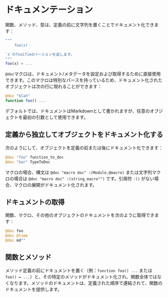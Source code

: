 # ドキュメンテーション

関数、メソッド、型は、定義の前に文字列を置くことでドキュメント化できます：

```julia
"""
    foo(x)

`x`のfooifiedバージョンを返します。
"""
foo(x) = ...
```

`@doc`マクロは、ドキュメント/メタデータを設定および取得するために直接使用できます。このマクロは特別なパースを持っているため、ドキュメント化されたオブジェクトは次の行に現れることができます：

```julia
@doc "blah"
function foo() ...
```

デフォルトでは、ドキュメントはMarkdownとして書かれますが、任意のオブジェクトを最初の引数として使用できます。

## 定義から独立してオブジェクトをドキュメント化する

次のようにして、オブジェクトを定義の前または後にドキュメント化できます：

```julia
@doc "foo" function_to_doc
@doc "bar" TypeToDoc
```

マクロの場合、構文は `@doc "macro doc" :(Module.@macro)` または文字列マクロの場合は `@doc "macro doc" :(string_macro"")` です。引用符 `:()` がない場合、マクロの展開がドキュメント化されます。

## ドキュメントの取得

関数、マクロ、その他のオブジェクトのドキュメントを次のように取得できます：

```julia
@doc foo
@doc @time
@doc md""
```

## 関数とメソッド

メソッド定義の前にドキュメントを置く（例：`function foo() ...` または `foo() = ...`）と、その特定のメソッドがドキュメント化され、関数全体ではなくなります。メソッドのドキュメントは、定義された順序で連結されて、関数のドキュメントを提供します。
